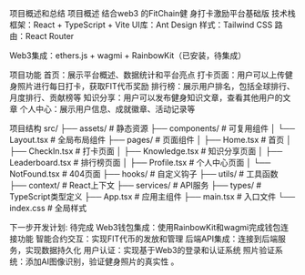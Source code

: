 项目概述和总结
项目概述 结合web3 的FitChain健 身打卡激励平台基础版
技术栈
框架：React + TypeScript + Vite
UI库：Ant Design
样式：Tailwind CSS
路由：React Router

Web3集成：ethers.js + wagmi + RainbowKit（已安装，待集成）

项目功能
首页：展示平台概述、数据统计和平台亮点
打卡页面：用户可以上传健身照片进行每日打卡，获取FIT代币奖励
排行榜：展示用户排名，包括全球排行、月度排行、贡献榜等
知识分享：用户可以发布健身知识文章，查看其他用户的文章
个人中心：展示用户信息、成就徽章、活动记录等
 
项目结构
src/
├── assets/        # 静态资源
├── components/    # 可复用组件
│   └── Layout.tsx # 全局布局组件
├── pages/         # 页面组件
│   ├── Home.tsx         # 首页
│   ├── CheckIn.tsx      # 打卡页面
│   ├── Knowledge.tsx    # 知识分享页面
│   ├── Leaderboard.tsx  # 排行榜页面
│   ├── Profile.tsx      # 个人中心页面
│   └── NotFound.tsx     # 404页面
├── hooks/         # 自定义钩子
├── utils/         # 工具函数
├── context/       # React上下文
├── services/      # API服务
├── types/         # TypeScript类型定义
├── App.tsx        # 应用主组件
├── main.tsx       # 入口文件
└── index.css      # 全局样式

下一步开发计划: 待完成
Web3钱包集成：使用RainbowKit和wagmi完成钱包连接功能
智能合约交互：实现FIT代币的发放和管理
后端API集成：连接到后端服务，实现数据持久化
用户认证：实现基于Web3的登录和认证系统
照片验证系统：添加AI图像识别，验证健身照片的真实性
。